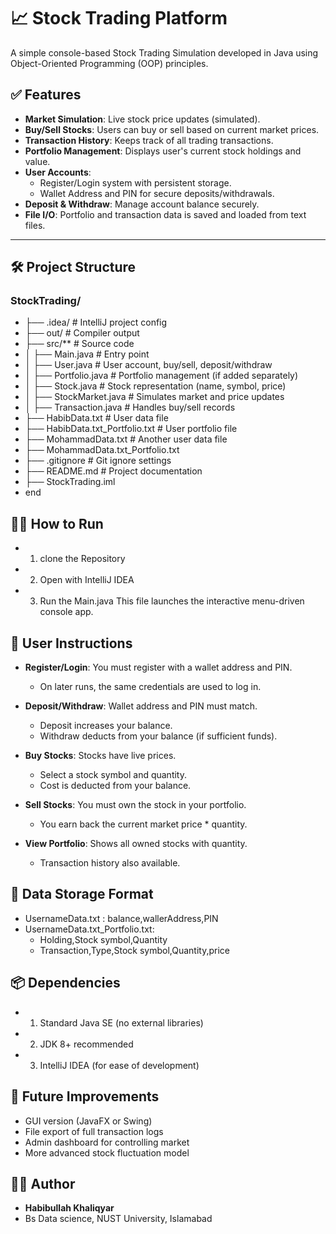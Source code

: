 
# 📈 Stock Trading Platform

A simple console-based Stock Trading Simulation developed in Java using Object-Oriented Programming (OOP) principles.

## ✅ Features

-  **Market Simulation**: Live stock price updates (simulated).
-  **Buy/Sell Stocks**: Users can buy or sell based on current market prices.
-  **Transaction History**: Keeps track of all trading transactions.
-  **Portfolio Management**: Displays user's current stock holdings and value.
-  **User Accounts**:
    - Register/Login system with persistent storage.
    - Wallet Address and PIN for secure deposits/withdrawals.
-  **Deposit & Withdraw**: Manage account balance securely.
-  **File I/O**: Portfolio and transaction data is saved and loaded from text files.

---

## 🛠️ Project Structure
### StockTrading/
-  ├── .idea/                       # IntelliJ project config
-  ├── out/                         # Compiler output
-  ├── src/**                         # Source code
-  │   ├── Main.java                # Entry point
-  │   ├── User.java                # User account, buy/sell, deposit/withdraw
-  │   ├── Portfolio.java           # Portfolio management (if added separately)
-  │   ├── Stock.java               # Stock representation (name, symbol, price)
-  │   ├── StockMarket.java         # Simulates market and price updates
-  │   ├── Transaction.java         # Handles buy/sell records
-  ├── HabibData.txt                # User data file
-  ├── HabibData.txt_Portfolio.txt # User portfolio file
-  ├── MohammadData.txt            # Another user data file
-  ├── MohammadData.txt_Portfolio.txt
-  ├── .gitignore                   # Git ignore settings
-  ├── README.md                    # Project documentation
-  ├── StockTrading.iml  
- end
##   🧑‍💻 How to Run
- 1. clone the Repository
     
- 2. Open with IntelliJ IDEA

- 3. Run the Main.java
     This file launches the interactive menu-driven console app.
## 🔐 User Instructions
-   **Register/Login**: You must register with a wallet address and PIN.
       - On later runs, the same credentials are used to log in.

-  **Deposit/Withdraw**: Wallet address and PIN must match. 
     - Deposit increases your balance. 
     - Withdraw deducts from your balance (if sufficient funds).

-  **Buy Stocks**: Stocks have live prices. 
     - Select a stock symbol and quantity. 
     - Cost is deducted from your balance.

-  **Sell Stocks**: You must own the stock in your portfolio. 
      - You earn back the current market price * quantity.

- **View Portfolio**: Shows all owned stocks with quantity. 
     - Transaction history also available.
## 📝 Data Storage Format
- UsernameData.txt : balance,wallerAddress,PIN
- UsernameData.txt_Portfolio.txt: 
   - Holding,Stock symbol,Quantity
   - Transaction,Type,Stock symbol,Quantity,price

## 📦 Dependencies
- 1. Standard Java SE (no external libraries)
- 2. JDK 8+ recommended
- 3. IntelliJ IDEA (for ease of development)
## 🧪 Future Improvements
- GUI version (JavaFX or Swing)
- File export of full transaction logs
- Admin dashboard for controlling market
- More advanced stock fluctuation model
 ##  👨‍🎓 Author
- **Habibullah Khaliqyar**
- Bs Data science, NUST University, Islamabad 







